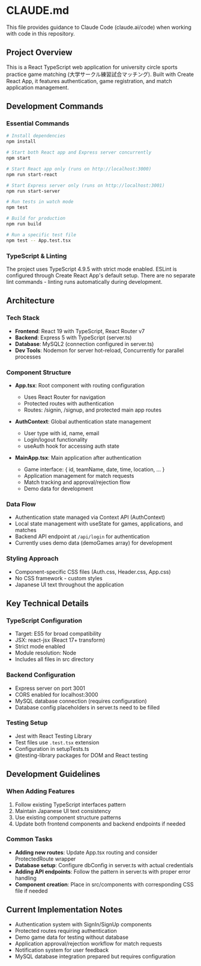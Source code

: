 # CLAUDE.md

This file provides guidance to Claude Code (claude.ai/code) when working with code in this repository.

## Project Overview
This is a React TypeScript web application for university circle sports practice game matching (大学サークル練習試合マッチング). Built with Create React App, it features authentication, game registration, and match application management.

## Development Commands

### Essential Commands
```bash
# Install dependencies
npm install

# Start both React app and Express server concurrently
npm start

# Start React app only (runs on http://localhost:3000)
npm run start-react

# Start Express server only (runs on http://localhost:3001)
npm run start-server

# Run tests in watch mode
npm test

# Build for production
npm run build

# Run a specific test file
npm test -- App.test.tsx
```

### TypeScript & Linting
The project uses TypeScript 4.9.5 with strict mode enabled. ESLint is configured through Create React App's default setup. There are no separate lint commands - linting runs automatically during development.

## Architecture

### Tech Stack
- **Frontend**: React 19 with TypeScript, React Router v7
- **Backend**: Express 5 with TypeScript (server.ts)
- **Database**: MySQL2 (connection configured in server.ts)
- **Dev Tools**: Nodemon for server hot-reload, Concurrently for parallel processes

### Component Structure
- **App.tsx**: Root component with routing configuration
  - Uses React Router for navigation
  - Protected routes with authentication
  - Routes: /signin, /signup, and protected main app routes

- **AuthContext**: Global authentication state management
  - User type with id, name, email
  - Login/logout functionality
  - useAuth hook for accessing auth state

- **MainApp.tsx**: Main application after authentication
  - Game interface: { id, teamName, date, time, location, ... }
  - Application management for match requests
  - Match tracking and approval/rejection flow
  - Demo data for development

### Data Flow
- Authentication state managed via Context API (AuthContext)
- Local state management with useState for games, applications, and matches
- Backend API endpoint at `/api/login` for authentication
- Currently uses demo data (demoGames array) for development

### Styling Approach
- Component-specific CSS files (Auth.css, Header.css, App.css)
- No CSS framework - custom styles
- Japanese UI text throughout the application

## Key Technical Details

### TypeScript Configuration
- Target: ES5 for broad compatibility
- JSX: react-jsx (React 17+ transform)
- Strict mode enabled
- Module resolution: Node
- Includes all files in src directory

### Backend Configuration
- Express server on port 3001
- CORS enabled for localhost:3000
- MySQL database connection (requires configuration)
- Database config placeholders in server.ts need to be filled

### Testing Setup
- Jest with React Testing Library
- Test files use `.test.tsx` extension
- Configuration in setupTests.ts
- @testing-library packages for DOM and React testing

## Development Guidelines

### When Adding Features
1. Follow existing TypeScript interfaces pattern
2. Maintain Japanese UI text consistency
3. Use existing component structure patterns
4. Update both frontend components and backend endpoints if needed

### Common Tasks
- **Adding new routes**: Update App.tsx routing and consider ProtectedRoute wrapper
- **Database setup**: Configure dbConfig in server.ts with actual credentials
- **Adding API endpoints**: Follow the pattern in server.ts with proper error handling
- **Component creation**: Place in src/components with corresponding CSS file if needed

## Current Implementation Notes
- Authentication system with SignIn/SignUp components
- Protected routes requiring authentication
- Demo game data for testing without database
- Application approval/rejection workflow for match requests
- Notification system for user feedback
- MySQL database integration prepared but requires configuration